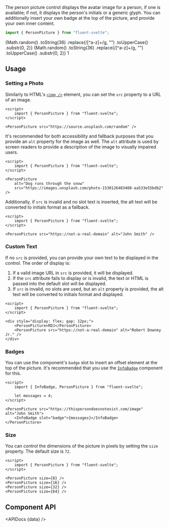<script lang="ts">
    import { Button, PersonPicture, InfoBadge } from "fluent-svelte";
    import { Showcase, APIDocs } from "../../../../lib";

    import data from "fluent-svelte/PersonPicture/PersonPicture.svelte?sveld&raw";
</script>

The person picture control displays the avatar image for a person, if one is available; if not, it displays the person's initials or a generic glyph. You can additionally insert your own badge at the top of the picture, and provide your own inner content.

```ts
import { PersonPicture } from "fluent-svelte";
```

<Showcase repl="46c25d4df2414602878cb7a1d7d47194" columns={4}>
    <PersonPicture src="https://thispersondoesnotexist.com/image" alt="Random person">
        {Math.random()
            .toString(36)
            .replace(/[^a-z]+/g, "")
            .toUpperCase()
            .substr(0, 2)}
    </PersonPicture>
    <PersonPicture src="https://thispersondoesnotexist.com/image" alt="Random person" size={48} />
    <PersonPicture>
        {Math.random()
            .toString(36)
            .replace(/[^a-z]+/g, "")
            .toUpperCase()
            .substr(0, 2)}
        <svelte:fragment slot="badge">
            <InfoBadge>1</InfoBadge>
        </svelte:fragment>
    </PersonPicture>
    <PersonPicture alt="A A A" />
</Showcase>

## Usage

### Setting a Photo

Similarly to HTML's [`<img />`](https://developer.mozilla.org/en-US/docs/Web/HTML/Element/img) element, you can set the `src` property to a URL of an image.

```svelte example hideScript
<script>
	import { PersonPicture } from "fluent-svelte";
</script>

<PersonPicture src="https://source.unsplash.com/random" />
```

It's recommended for both accessibility and fallback purposes that you provide an `alt` property for the image as well. The `alt` attribute is used by screen readers to provide a description of the image to visually impaired users.

```svelte example hideScript
<script>
	import { PersonPicture } from "fluent-svelte";
</script>

<PersonPicture
	alt="Dog runs through the snow"
	src="https://images.unsplash.com/photo-1530126483408-aa533e55bdb2"
/>
```

Additionally, if `src` is invalid and no slot text is inserted, the alt text will be converted to initials format as a fallback.

```svelte example hideScript
<script>
	import { PersonPicture } from "fluent-svelte";
</script>

<PersonPicture src="https://not-a-real-domain" alt="John Smith" />
```

### Custom Text

If no `src` is provided, you can provide your own text to be displayed in the control. The order of display is:

1. If a valid image URL in `src` is provided, it will be displayed.
2. If the `src` attribute fails to display or is invalid, the text or HTML is passed into the default slot will be displayed.
3. If `src` is invalid, no slots are used, but an `alt` property is provided, the alt text will be converted to initials format and displayed.

```svelte example hideScript
<script>
	import { PersonPicture } from "fluent-svelte";
</script>

<div style="display: flex; gap: 12px;">
	<PersonPicture>RDJ</PersonPicture>
	<PersonPicture src="https://not-a-real-domain" alt="Robert Downey Jr." />
</div>
```

### Badges

You can use the component's `badge` slot to insert an offset element at the top of the picture. It's recommended that you use the [`InfoBadge`](infobadge) component for this.

```svelte example
<script>
	import { InfoBadge, PersonPicture } from "fluent-svelte";

	let messages = 4;
</script>

<PersonPicture src="https://thispersondoesnotexist.com/image" alt="John Smith">
	<InfoBadge slot="badge">{messages}</InfoBadge>
</PersonPicture>
```

### Size

You can control the dimensions of the picture in pixels by setting the `size` property. The default size is `72`.

```svelte example hideScript
<script>
	import { PersonPicture } from "fluent-svelte";
</script>

<PersonPicture size={8} />
<PersonPicture size={16} />
<PersonPicture size={32} />
<PersonPicture size={64} />
```

## Component API

<APIDocs {data} />
